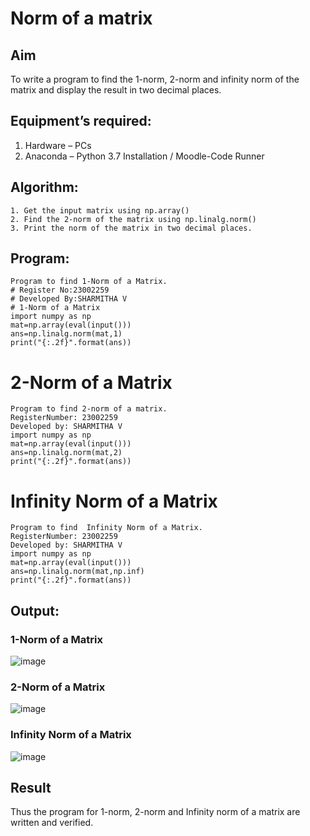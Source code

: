 # Norm of a matrix
## Aim
To write a program to find the 1-norm, 2-norm and infinity norm of the matrix and display the result in two decimal places.
## Equipment’s required:
1.	Hardware – PCs
2.	Anaconda – Python 3.7 Installation / Moodle-Code Runner
## Algorithm:
	1. Get the input matrix using np.array()   
    2. Find the 2-norm of the matrix using np.linalg.norm()
	3. Print the norm of the matrix in two decimal places.
## Program:
```
Program to find 1-Norm of a Matrix.
# Register No:23002259
# Developed By:SHARMITHA V
# 1-Norm of a Matrix
import numpy as np
mat=np.array(eval(input()))
ans=np.linalg.norm(mat,1)
print("{:.2f}".format(ans))
```
# 2-Norm of a Matrix
```
Program to find 2-norm of a matrix.
RegisterNumber: 23002259
Developed by: SHARMITHA V 
import numpy as np
mat=np.array(eval(input()))
ans=np.linalg.norm(mat,2)
print("{:.2f}".format(ans))
```
# Infinity Norm of a Matrix
```
Program to find  Infinity Norm of a Matrix.
RegisterNumber: 23002259
Developed by: SHARMITHA V 
import numpy as np
mat=np.array(eval(input()))
ans=np.linalg.norm(mat,np.inf)
print("{:.2f}".format(ans))
```
## Output:
### 1-Norm of a Matrix
![image](https://github.com/sharmitha3/Norm-of-a-matrix/assets/145974496/f26d8341-2b6a-4ac8-b6b8-8615a6b421f3)

### 2-Norm of a Matrix
![image](https://github.com/sharmitha3/Norm-of-a-matrix/assets/145974496/f2e2bffa-dc25-4ae8-ad89-38ea06d0c0a9)

### Infinity Norm of a Matrix
![image](https://github.com/sharmitha3/Norm-of-a-matrix/assets/145974496/ac84146d-9afd-440a-97e4-ffe9c34719f4)

## Result
Thus the program for 1-norm, 2-norm and Infinity norm of a matrix are written and verified.

